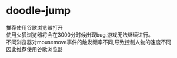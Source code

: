 # doodle-jump
推荐使用谷歌浏览器打开<br>
使用火狐浏览器将会在3000分时候出现bug,游戏无法继续进行。<br>
不同浏览器对mousemove事件的触发频率不同,导致控制人物的速度不同<br>
因此推荐使用谷歌浏览器
